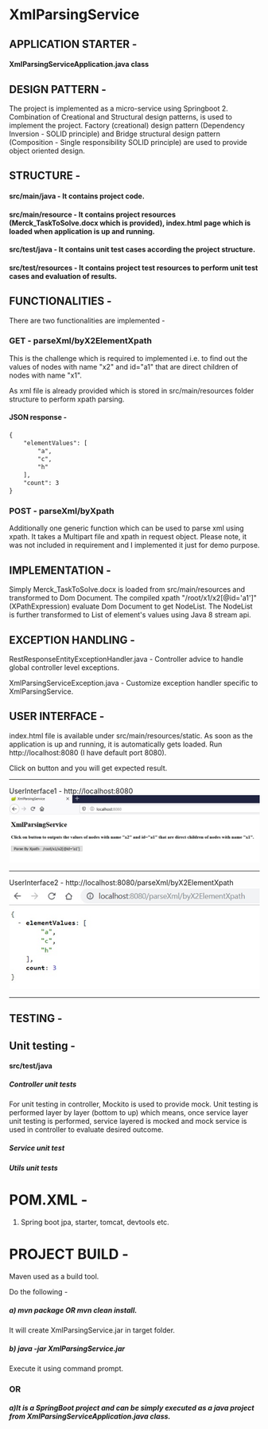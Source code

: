 # XmlParsingService

## APPLICATION STARTER - 

#### XmlParsingServiceApplication.java class

## DESIGN PATTERN -

The project is implemented as a micro-service using Springboot 2.
Combination of Creational and Structural design patterns, is used to implement the project. Factory (creational) design pattern (Dependency Inversion - SOLID principle) and Bridge structural design pattern (Composition - Single responsibility SOLID principle) are used to provide object oriented design.

## STRUCTURE -

#### src/main/java - It contains project code.
#### src/main/resource - It contains project resources (Merck_TaskToSolve.docx which is provided), index.html page which is loaded when application is up and running.

#### src/test/java - It contains unit test cases according the project structure.
#### src/test/resources - It contains project test resources to perform unit test cases and evaluation of results.

## FUNCTIONALITIES -  
There are two functionalities are implemented -

###  GET - parseXml/byX2ElementXpath
This is the challenge which is required to implemented i.e. to find out the values of nodes with name "x2" and id="a1" that are direct children of nodes with name "x1".

As xml file is already provided which is stored in src/main/resources folder structure to perform xpath parsing.

#### JSON response - 	
	{
		"elementValues": [
		    "a",
		    "c",
		    "h"
		],
		"count": 3
	}

### POST - parseXml/byXpath
Additionally one generic function which can be used to parse xml using xpath. It takes a Multipart file and xpath in request object. Please note, it was not included in requirement and I implemented it just for demo purpose. 

## IMPLEMENTATION -

Simply Merck_TaskToSolve.docx is loaded from src/main/resources and transformed to Dom Document. The compiled xpath "/root/x1/x2[@id='a1']" (XPathExpression) evaluate Dom Document to get NodeList. The NodeList is further transformed to List of element's values using Java 8 stream api.

## EXCEPTION HANDLING -

RestResponseEntityExceptionHandler.java - Controller advice to handle global controller level exceptions.

XmlParsingServiceException.java - Customize exception handler specific to XmlParsingService.

## USER INTERFACE -

index.html file is available under src/main/resources/static.
As soon as the application is up and running, it is automatically gets loaded.
Run http://localhost:8080 (I have default port 8080).

Click on button and you will get expected result.  

*****************************************

UserInterface1 - http://localhost:8080
![Alt text](/src/test/resources/UserInterface1.jpg?raw=true "UserInterface1")

*****************************************

UserInterface2 - http://localhost:8080/parseXml/byX2ElementXpath
![Alt text](/src/test/resources/UserInterface2.jpg?raw=true "UserInterface2")

*****************************************

## TESTING - 

## Unit testing -
#### src/test/java

##### Controller unit tests
For unit testing in controller, Mockito is used to provide mock. Unit testing is performed layer by layer (bottom to up) which means, once service layer unit testing is performed,  service layered is mocked and mock service is used in controller to evaluate desired outcome.

##### Service unit test 
##### Utils unit tests 

# POM.XML -

1) Spring boot jpa, starter, tomcat, devtools etc.

# PROJECT BUILD -

Maven used as a build tool.

Do the following -
##### a) mvn package OR mvn clean install.
It will create XmlParsingService.jar in target folder.

##### b) java -jar XmlParsingService.jar
Execute it using command prompt. 

### OR
 
##### a)It is a SpringBoot project and can be simply executed as a java project from XmlParsingServiceApplication.java class.